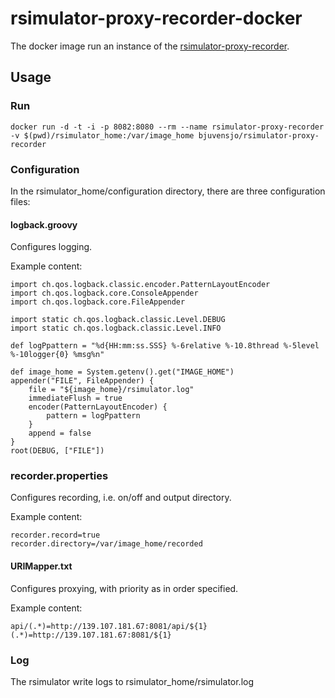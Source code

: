 # rsimulator-proxy-recorder-docker #

The docker image run an instance of the [rsimulator-proxy-recorder](https://github.com/bjuvensjo/rsimulator-proxy-recorder-docker).

## Usage ##

### Run ###

    docker run -d -t -i -p 8082:8080 --rm --name rsimulator-proxy-recorder -v $(pwd)/rsimulator_home:/var/image_home bjuvensjo/rsimulator-proxy-recorder

### Configuration ###

In the rsimulator_home/configuration directory, there are three configuration files:

#### logback.groovy ####

Configures logging.

Example content:

    import ch.qos.logback.classic.encoder.PatternLayoutEncoder
    import ch.qos.logback.core.ConsoleAppender
    import ch.qos.logback.core.FileAppender
    
    import static ch.qos.logback.classic.Level.DEBUG
    import static ch.qos.logback.classic.Level.INFO
    
    def logPpattern = "%d{HH:mm:ss.SSS} %-6relative %-10.8thread %-5level %-10logger{0} %msg%n"
    
    def image_home = System.getenv().get("IMAGE_HOME")
    appender("FILE", FileAppender) {
        file = "${image_home}/rsimulator.log"
        immediateFlush = true
        encoder(PatternLayoutEncoder) {
            pattern = logPpattern
        }
        append = false
    }
    root(DEBUG, ["FILE"])

### recorder.properties ###

Configures recording, i.e. on/off and output directory.

Example content:

    recorder.record=true
    recorder.directory=/var/image_home/recorded

#### URIMapper.txt ####

Configures proxying, with priority as in order specified.

Example content:

    api/(.*)=http://139.107.181.67:8081/api/${1}
    (.*)=http://139.107.181.67:8081/${1}

### Log ###

The rsimulator write logs to rsimulator_home/rsimulator.log
